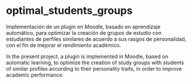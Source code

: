 # optimal_students_groups
Implementación de un plugin en Moodle, basado en aprendizaje automático, para optimizar la creación de grupos de estudio
con estudiantes de perfiles similares de acuerdo a sus rasgos de personalidad, con el fin de mejorar el rendimiento académico.

In the present project, a plugin is implemented in Moodle, based on automatic learning, to optimize the creation of study
groups with students of similar profiles according to their personality traits, in order to improve academic performance.
